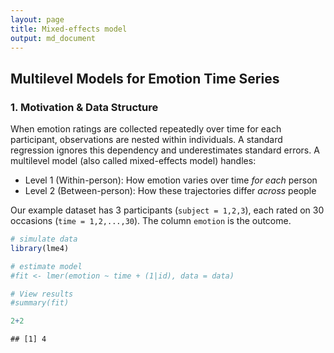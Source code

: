 ```yaml
---
layout: page
title: Mixed-effects model
output: md_document
---
```


## Multilevel Models for Emotion Time Series

### 1. Motivation & Data Structure

When emotion ratings are collected repeatedly over time for each
participant, observations are nested within individuals. A standard
regression ignores this dependency and underestimates standard errors. A
multilevel model (also called mixed-effects model) handles:

-   Level 1 (Within-person): How emotion varies over time *for each*
    person  
-   Level 2 (Between-person): How these trajectories differ *across*
    people

Our example dataset has 3 participants (`subject = 1,2,3`), each rated
on 30 occasions (`time = 1,2,...,30`). The column `emotion` is the
outcome.

``` r
# simulate data
library(lme4)

# estimate model
#fit <- lmer(emotion ~ time + (1|id), data = data)

# View results
#summary(fit)

2+2
```

    ## [1] 4
